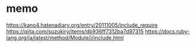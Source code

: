 # memo

https://kano4.hatenadiary.org/entry/20111005/include_require
https://qiita.com/suzukiry/items/db936ff7312ba7d97315
https://docs.ruby-lang.org/ja/latest/method/Module/i/include.html
